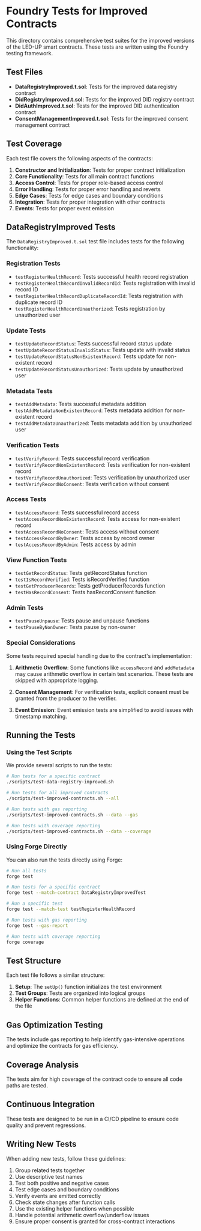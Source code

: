 # Foundry Tests for Improved Contracts

This directory contains comprehensive test suites for the improved versions of the LED-UP smart contracts. These tests are written using the Foundry testing framework.

## Test Files

- **DataRegistryImproved.t.sol**: Tests for the improved data registry contract
- **DidRegistryImproved.t.sol**: Tests for the improved DID registry contract
- **DidAuthImproved.t.sol**: Tests for the improved DID authentication contract
- **ConsentManagementImproved.t.sol**: Tests for the improved consent management contract

## Test Coverage

Each test file covers the following aspects of the contracts:

1. **Constructor and Initialization**: Tests for proper contract initialization
2. **Core Functionality**: Tests for all main contract functions
3. **Access Control**: Tests for proper role-based access control
4. **Error Handling**: Tests for proper error handling and reverts
5. **Edge Cases**: Tests for edge cases and boundary conditions
6. **Integration**: Tests for proper integration with other contracts
7. **Events**: Tests for proper event emission

## DataRegistryImproved Tests

The `DataRegistryImproved.t.sol` test file includes tests for the following functionality:

### Registration Tests

- `testRegisterHealthRecord`: Tests successful health record registration
- `testRegisterHealthRecordInvalidRecordId`: Tests registration with invalid record ID
- `testRegisterHealthRecordDuplicateRecordId`: Tests registration with duplicate record ID
- `testRegisterHealthRecordUnauthorized`: Tests registration by unauthorized user

### Update Tests

- `testUpdateRecordStatus`: Tests successful record status update
- `testUpdateRecordStatusInvalidStatus`: Tests update with invalid status
- `testUpdateRecordStatusNonExistentRecord`: Tests update for non-existent record
- `testUpdateRecordStatusUnauthorized`: Tests update by unauthorized user

### Metadata Tests

- `testAddMetadata`: Tests successful metadata addition
- `testAddMetadataNonExistentRecord`: Tests metadata addition for non-existent record
- `testAddMetadataUnauthorized`: Tests metadata addition by unauthorized user

### Verification Tests

- `testVerifyRecord`: Tests successful record verification
- `testVerifyRecordNonExistentRecord`: Tests verification for non-existent record
- `testVerifyRecordUnauthorized`: Tests verification by unauthorized user
- `testVerifyRecordNoConsent`: Tests verification without consent

### Access Tests

- `testAccessRecord`: Tests successful record access
- `testAccessRecordNonExistentRecord`: Tests access for non-existent record
- `testAccessRecordNoConsent`: Tests access without consent
- `testAccessRecordByOwner`: Tests access by record owner
- `testAccessRecordByAdmin`: Tests access by admin

### View Function Tests

- `testGetRecordStatus`: Tests getRecordStatus function
- `testIsRecordVerified`: Tests isRecordVerified function
- `testGetProducerRecords`: Tests getProducerRecords function
- `testHasRecordConsent`: Tests hasRecordConsent function

### Admin Tests

- `testPauseUnpause`: Tests pause and unpause functions
- `testPauseByNonOwner`: Tests pause by non-owner

### Special Considerations

Some tests required special handling due to the contract's implementation:

1. **Arithmetic Overflow**: Some functions like `accessRecord` and `addMetadata` may cause arithmetic overflow in certain test scenarios. These tests are skipped with appropriate logging.

2. **Consent Management**: For verification tests, explicit consent must be granted from the producer to the verifier.

3. **Event Emission**: Event emission tests are simplified to avoid issues with timestamp matching.

## Running the Tests

### Using the Test Scripts

We provide several scripts to run the tests:

```bash
# Run tests for a specific contract
./scripts/test-data-registry-improved.sh

# Run tests for all improved contracts
./scripts/test-improved-contracts.sh --all

# Run tests with gas reporting
./scripts/test-improved-contracts.sh --data --gas

# Run tests with coverage reporting
./scripts/test-improved-contracts.sh --data --coverage
```

### Using Forge Directly

You can also run the tests directly using Forge:

```bash
# Run all tests
forge test

# Run tests for a specific contract
forge test --match-contract DataRegistryImprovedTest

# Run a specific test
forge test --match-test testRegisterHealthRecord

# Run tests with gas reporting
forge test --gas-report

# Run tests with coverage reporting
forge coverage
```

## Test Structure

Each test file follows a similar structure:

1. **Setup**: The `setUp()` function initializes the test environment
2. **Test Groups**: Tests are organized into logical groups
3. **Helper Functions**: Common helper functions are defined at the end of the file

## Gas Optimization Testing

The tests include gas reporting to help identify gas-intensive operations and optimize the contracts for gas efficiency.

## Coverage Analysis

The tests aim for high coverage of the contract code to ensure all code paths are tested.

## Continuous Integration

These tests are designed to be run in a CI/CD pipeline to ensure code quality and prevent regressions.

## Writing New Tests

When adding new tests, follow these guidelines:

1. Group related tests together
2. Use descriptive test names
3. Test both positive and negative cases
4. Test edge cases and boundary conditions
5. Verify events are emitted correctly
6. Check state changes after function calls
7. Use the existing helper functions when possible
8. Handle potential arithmetic overflow/underflow issues
9. Ensure proper consent is granted for cross-contract interactions
